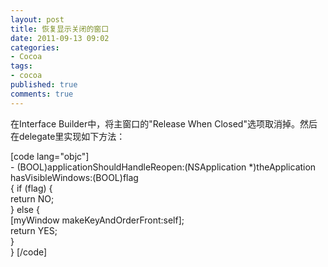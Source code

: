 ```yaml
---
layout: post
title: 恢复显示关闭的窗口
date: 2011-09-13 09:02
categories:
- Cocoa
tags:
- cocoa
published: true
comments: true
---
```

<p><p>在Interface Builder中，将主窗口的"Release When Closed"选项取消掉。然后在delegate里实现如下方法：</p>
[code lang="objc"]<br />
- (BOOL)applicationShouldHandleReopen:(NSApplication *)theApplication hasVisibleWindows:(BOOL)flag<br />
{
	if (flag) {<br />
		return NO;<br />
	} else {<br />
		[myWindow makeKeyAndOrderFront:self];<br />
		return YES;	<br />
	}<br />
}
[/code] </p>
